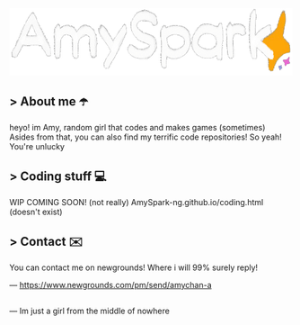 <a href = "https://AmySpark-ng.github.io">
	<img src = "amulogo.gif">
	<!-- ^ Made by DevkyRD - https://twitter.com/fabiantol31 -->
</a>

## > About me ☂️

heyo! im Amy, random girl that codes and makes games (sometimes)
Asides from that, you can also find my terrific code repositories! So yeah! You're unlucky

## > Coding stuff 💻

WIP COMING SOON! (not really)
AmySpark-ng.github.io/coding.html (doesn't exist)

## > Contact ✉️

You can contact me on newgrounds! Where i will 99% surely reply!

— https://www.newgrounds.com/pm/send/amychan-a

##

— Im just a girl from the middle of nowhere
<!-- Girls and boys - underscores -->
